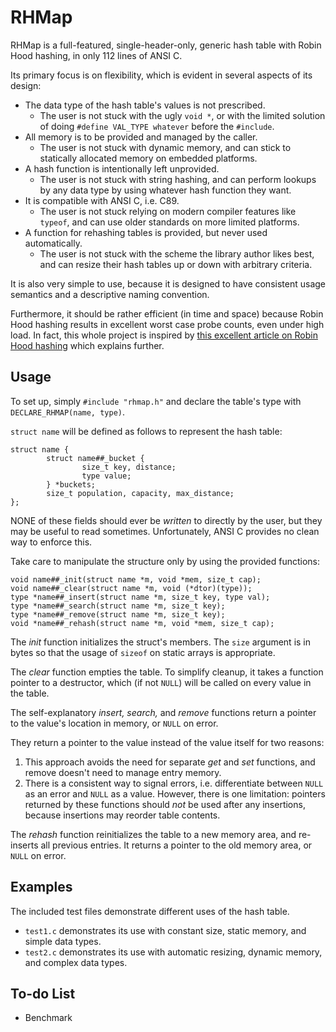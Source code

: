 # RHMap

RHMap is a full-featured, single-header-only, generic hash table with Robin Hood hashing, in only 112 lines of ANSI C.

Its primary focus is on flexibility, which is evident in several aspects of its design:

* The data type of the hash table's values is not prescribed.
  * The user is not stuck with the ugly `void *`, or with the limited solution of doing `#define VAL_TYPE whatever` before the `#include`.
* All memory is to be provided and managed by the caller.
  * The user is not stuck with dynamic memory, and can stick to statically allocated memory on embedded platforms.
* A hash function is intentionally left unprovided.
  * The user is not stuck with string hashing, and can perform lookups by any data type by using whatever hash function they want.
* It is compatible with ANSI C, i.e. C89.
  * The user is not stuck relying on modern compiler features like `typeof`, and can use older standards on more limited platforms.
* A function for rehashing tables is provided, but never used automatically.
  * The user is not stuck with the scheme the library author likes best, and can resize their hash tables up or down with arbitrary criteria.

It is also very simple to use, because it is designed to have consistent usage semantics and a descriptive naming convention.

Furthermore, it should be rather efficient (in time and space) because Robin Hood hashing results in excellent worst case probe counts, even under high load.
In fact, this whole project is inspired by [this excellent article on Robin Hood hashing](https://www.sebastiansylvan.com/post/robin-hood-hashing-should-be-your-default-hash-table-implementation/) which explains further.

## Usage

To set up, simply `#include "rhmap.h"` and declare the table's type with `DECLARE_RHMAP(name, type)`.

`struct name` will be defined as follows to represent the hash table:

    struct name {
            struct name##_bucket {
                    size_t key, distance;
                    type value;
            } *buckets;
            size_t population, capacity, max_distance;
    };

NONE of these fields should ever be *written* to directly by the user, but they may be useful to read sometimes.
Unfortunately, ANSI C provides no clean way to enforce this.

Take care to manipulate the structure only by using the provided functions:

    void name##_init(struct name *m, void *mem, size_t cap);
    void name##_clear(struct name *m, void (*dtor)(type));
    type *name##_insert(struct name *m, size_t key, type val);
    type *name##_search(struct name *m, size_t key);
    type *name##_remove(struct name *m, size_t key);
    void *name##_rehash(struct name *m, void *mem, size_t cap);

The *init* function initializes the struct's members.
The `size` argument is in bytes so that the usage of `sizeof` on static arrays is appropriate.

The *clear* function empties the table.
To simplify cleanup, it takes a function pointer to a destructor, which (if not `NULL`) will be called on every value in the table.

The self-explanatory *insert,* *search,* and *remove* functions return a pointer to the value's location in memory, or `NULL` on error.

They return a pointer to the value instead of the value itself for two reasons:
1. This approach avoids the need for separate *get* and *set* functions, and remove doesn't need to manage entry memory.
2. There is a consistent way to signal errors, i.e. differentiate between `NULL` as an error and `NULL` as a value.
However, there is one limitation: pointers returned by these functions should *not* be used after any insertions, because insertions may reorder table contents.

The *rehash* function reinitializes the table to a new memory area, and re-inserts all previous entries.
It returns a pointer to the old memory area, or `NULL` on error.

## Examples

The included test files demonstrate different uses of the hash table.
* `test1.c` demonstrates its use with constant size, static memory, and simple data types.
* `test2.c` demonstrates its use with automatic resizing, dynamic memory, and complex data types.

## To-do List

* Benchmark
